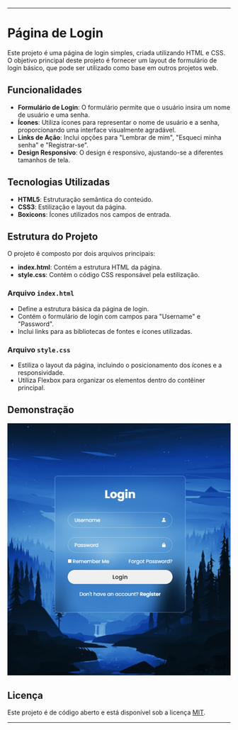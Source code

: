 ---

# Página de Login

Este projeto é uma página de login simples, criada utilizando HTML e CSS. O objetivo principal deste projeto é fornecer um layout de formulário de login básico, que pode ser utilizado como base em outros projetos web.

## Funcionalidades

- **Formulário de Login**: O formulário permite que o usuário insira um nome de usuário e uma senha.
- **Ícones**: Utiliza ícones para representar o nome de usuário e a senha, proporcionando uma interface visualmente agradável.
- **Links de Ação**: Inclui opções para "Lembrar de mim", "Esqueci minha senha" e "Registrar-se".
- **Design Responsivo**: O design é responsivo, ajustando-se a diferentes tamanhos de tela.

## Tecnologias Utilizadas

- **HTML5**: Estruturação semântica do conteúdo.
- **CSS3**: Estilização e layout da página.
- **Boxicons**: Ícones utilizados nos campos de entrada.

## Estrutura do Projeto

O projeto é composto por dois arquivos principais:

- **index.html**: Contém a estrutura HTML da página.
- **style.css**: Contém o código CSS responsável pela estilização.

### Arquivo `index.html`

- Define a estrutura básica da página de login.
- Contém o formulário de login com campos para "Username" e "Password".
- Inclui links para as bibliotecas de fontes e ícones utilizadas.

### Arquivo `style.css`

- Estiliza o layout da página, incluindo o posicionamento dos ícones e a responsividade.
- Utiliza Flexbox para organizar os elementos dentro do contêiner principal.

## Demonstração

![Imagem da Página de Login](img/Screenshot_1.png)

## Licença

Este projeto é de código aberto e está disponível sob a licença [MIT](LICENSE).

---